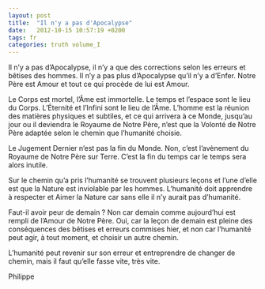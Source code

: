 ```yaml
---
layout: post
title:  "Il n'y a pas d'Apocalypse"
date:   2012-10-15 10:57:19 +0200
tags: fr
categories: truth volume_I
---
```

Il n’y a pas d’Apocalypse, il n’y a que des corrections selon les erreurs et bêtises des hommes. Il n’y a pas plus d’Apocalypse qu’il n’y a d’Enfer. Notre Père est Amour et tout ce qui procède de lui est Amour.

Le Corps est mortel, l’Âme est immortelle. Le temps et l’espace sont le lieu du Corps. L’Éternité et l’Infini sont le lieu de l’Âme. L’homme est la réunion des matières physiques et subtiles, et ce qui arrivera à ce Monde, jusqu’au jour ou il deviendra le Royaume de Notre Père, n’est que la Volonté de Notre Père adaptée selon le chemin que l’humanité choisie.

Le Jugement Dernier n’est pas la fin du Monde. Non, c’est l’avènement du Royaume de Notre Père sur Terre. C’est la fin du temps car le temps sera alors inutile.

Sur le chemin qu’a pris l’humanité se trouvent plusieurs leçons et l’une d’elle est que la Nature est inviolable par les hommes. L’humanité doit apprendre à respecter et Aimer la Nature car sans elle il n’y aurait pas d’humanité.

Faut-il avoir peur de demain ? Non car demain comme aujourd’hui est rempli de l’Amour de Notre Père. Oui, car la leçon de demain est pleine des conséquences des bêtises et erreurs commises hier, et non car l’humanité peut agir, à tout moment, et choisir un autre chemin.

L’humanité peut revenir sur son erreur et entreprendre de changer de chemin, mais il faut qu’elle fasse vite, très vite.

Philippe

<!-- 
Ce(tte) œuvre est mise à disposition selon les termes de la Licence Creative Commons Attribution - Pas d’Utilisation Commerciale 4.0 International.
-->
